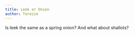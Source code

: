 ```yaml
---
title: Leek or Onion
author: Terezie
---
```


Is leek the same as a spring onion? And what about shallots?